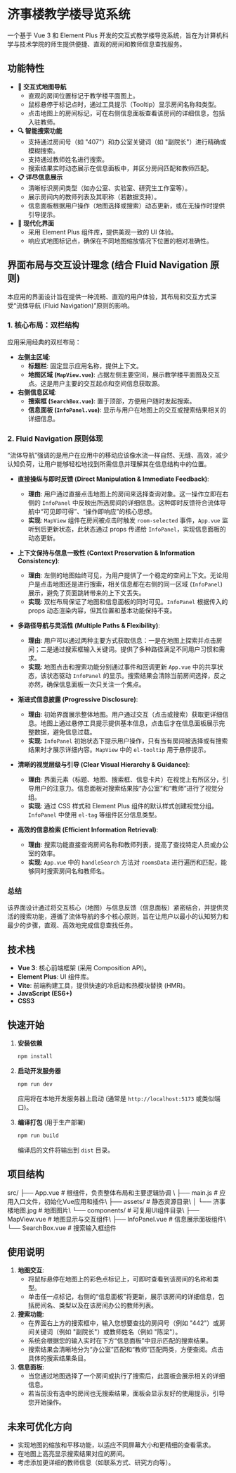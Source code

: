 # 济事楼教学楼导览系统

一个基于 Vue 3 和 Element Plus 开发的交互式教学楼导览系统，旨在为计算机科学与技术学院的师生提供便捷、直观的房间和教师信息查找服务。

## 功能特性

-   **📍 交互式地图导航**
    -   直观的房间位置标记于教学楼平面图上。
    -   鼠标悬停于标记点时，通过工具提示（Tooltip）显示房间名称和类型。
    -   点击地图上的房间标记，可在右侧信息面板查看该房间的详细信息，包括入驻教师。
-   **🔍 智能搜索功能**
    -   支持通过房间号（如 "407"）和办公室关键词（如 "副院长"）进行精确或模糊搜索。
    -   支持通过教师姓名进行搜索。
    -   搜索结果实时动态展示在信息面板中，并区分房间匹配和教师匹配。
-   **📋 详尽信息展示**
    -   清晰标识房间类型（如办公室、实验室、研究生工作室等）。
    -   展示房间内的教师列表及其职称（若数据支持）。
    -   信息面板根据用户操作（地图选择或搜索）动态更新，或在无操作时提供引导提示。
-   **🎨 现代化界面**
    -   采用 Element Plus 组件库，提供美观一致的 UI 体验。
    -   响应式地图标记点，确保在不同地图缩放情况下位置的相对准确性。

## 界面布局与交互设计理念 (结合 Fluid Navigation 原则)

本应用的界面设计旨在提供一种流畅、直观的用户体验，其布局和交互方式深受“流体导航 (Fluid Navigation)”原则的影响。

### 1. 核心布局：双栏结构

应用采用经典的双栏布局：

* **左侧主区域**:
    * **标题栏**: 固定显示应用名称，提供上下文。
    * **地图区域 (`MapView.vue`)**: 占据左侧主要空间，展示教学楼平面图及交互点。这是用户主要的交互起点和空间信息获取源。
* **右侧信息区域**:
    * **搜索框 (`SearchBox.vue`)**: 置于顶部，方便用户随时发起搜索。
    * **信息面板 (`InfoPanel.vue`)**: 显示与用户在地图上的交互或搜索结果相关的详细信息。

### 2. Fluid Navigation 原则体现

“流体导航”强调的是用户在应用中的移动应该像水流一样自然、无缝、高效，减少认知负荷，让用户能够轻松地找到所需信息并理解其在信息结构中的位置。

* **直接操纵与即时反馈 (Direct Manipulation & Immediate Feedback)**:
    * **理由**: 用户通过直接点击地图上的房间来选择查询对象。这一操作立即在右侧的 `InfoPanel` 中反映出所选房间的详细信息。这种即时反馈符合流体导航中“可见即可得”、“操作即响应”的核心思想。
    * **实现**: `MapView` 组件在房间被点击时触发 `room-selected` 事件，`App.vue` 监听到后更新状态，此状态通过 props 传递给 `InfoPanel`，实现信息面板的动态更新。

* **上下文保持与信息一致性 (Context Preservation & Information Consistency)**:
    * **理由**: 左侧的地图始终可见，为用户提供了一个稳定的空间上下文。无论用户是点击地图还是进行搜索，相关信息都在右侧的同一区域 (`InfoPanel`) 展示，避免了页面跳转带来的上下文丢失。
    * **实现**: 双栏布局保证了地图和信息面板的同时可见。`InfoPanel` 根据传入的 props 动态渲染内容，但其位置和基本功能保持不变。

* **多路径导航与灵活性 (Multiple Paths & Flexibility)**:
    * **理由**: 用户可以通过两种主要方式获取信息：一是在地图上探索并点击房间；二是通过搜索框输入关键词。提供了多种路径满足不同用户习惯和需求。
    * **实现**: 地图点击和搜索功能分别通过事件和回调更新 `App.vue` 中的共享状态，该状态驱动 `InfoPanel` 的显示。搜索结果会清除当前房间选择，反之亦然，确保信息面板一次只关注一个焦点。

* **渐进式信息披露 (Progressive Disclosure)**:
    * **理由**: 初始界面展示整体地图。用户通过交互（点击或搜索）获取更详细信息。地图上通过悬停工具提示提供基本信息，点击后才在信息面板展示完整数据，避免信息过载。
    * **实现**: `InfoPanel` 初始状态下提示用户操作，只有当有房间被选择或有搜索结果时才展示详细内容。`MapView` 中的 `el-tooltip` 用于悬停提示。

* **清晰的视觉层级与引导 (Clear Visual Hierarchy & Guidance)**:
    * **理由**: 界面元素（标题、地图、搜索框、信息卡片）在视觉上有所区分，引导用户的注意力。信息面板对搜索结果按“办公室”和“教师”进行了视觉分组。
    * **实现**: 通过 CSS 样式和 Element Plus 组件的默认样式创建视觉分组。`InfoPanel` 中使用 `el-tag` 等组件区分信息类型。

* **高效的信息检索 (Efficient Information Retrieval)**:
    * **理由**: 搜索功能直接查询房间名称和教师列表，提高了查找特定人员或办公室的效率。
    * **实现**: `App.vue` 中的 `handleSearch` 方法对 `roomsData` 进行遍历和匹配，能够同时搜索房间名和教师名。

### 总结

该界面设计通过将交互核心（地图）与信息反馈（信息面板）紧密结合，并提供灵活的搜索功能，遵循了流体导航的多个核心原则，旨在让用户以最小的认知努力和最少的步骤，直观、高效地完成信息查找任务。

## 技术栈

-   **Vue 3**: 核心前端框架 (采用 Composition API)。
-   **Element Plus**: UI 组件库。
-   **Vite**: 前端构建工具，提供快速的冷启动和热模块替换 (HMR)。
-   **JavaScript (ES6+)**
-   **CSS3**

## 快速开始
1.  **安装依赖**
    ```bash
    npm install
    ```

2.  **启动开发服务器**
    ```bash
    npm run dev
    ```
    应用将在本地开发服务器上启动 (通常是 `http://localhost:5173` 或类似端口)。

3.  **编译打包** (用于生产部署)
    ```bash
    npm run build
    ```
    编译后的文件将输出到 `dist` 目录。

## 项目结构
src/
├── App.vue            # 根组件，负责整体布局和主要逻辑协调 \\
├── main.js            # 应用入口文件，初始化Vue应用和插件\\
├── assets/            # 静态资源目录\\
│   └── 济事楼地图.jpg   # 地图图片\\
└── components/        # 可复用UI组件目录\\
    ├── MapView.vue    # 地图显示与交互组件\\
    ├── InfoPanel.vue  # 信息展示面板组件\\
    └── SearchBox.vue  # 搜索输入框组件


## 使用说明

1.  **地图交互**:
    * 将鼠标悬停在地图上的彩色点标记上，可即时查看到该房间的名称和类型。
    * 单击任一点标记，右侧的“信息面板”将更新，展示该房间的详细信息，包括房间名、类型以及在该房间办公的教师列表。
2.  **搜索功能**:
    * 在界面右上方的搜索框中，输入您想要查找的房间号（例如 "442"）或房间关键词（例如 "副院长"）或教师姓名（例如 "陈梁"）。
    * 系统会根据您的输入实时在下方“信息面板”中显示匹配的搜索结果。
    * 搜索结果会清晰地分为“办公室”匹配和“教师”匹配两类，方便查阅。点击具体的搜索结果条目。
3.  **信息面板**:
    * 当您通过地图选择了一个房间或执行了搜索后，此面板会展示相关的详细信息。
    * 若当前没有选中的房间也无搜索结果，面板会显示友好的使用提示，引导您开始操作。
    
## 未来可优化方向

* 实现地图的缩放和平移功能，以适应不同屏幕大小和更精细的查看需求。
* 在地图上高亮显示搜索结果对应的房间。
* 考虑添加更详细的教师信息（如联系方式、研究方向等）。
